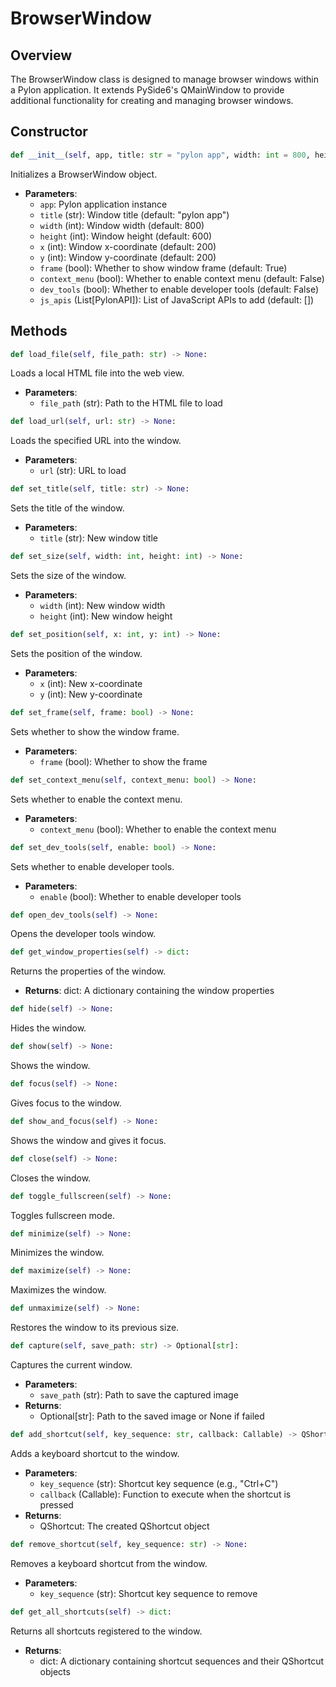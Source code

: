 # BrowserWindow

## Overview

The BrowserWindow class is designed to manage browser windows within a Pylon application. It extends PySide6's QMainWindow to provide additional functionality for creating and managing browser windows.

## Constructor

```python
def __init__(self, app, title: str = "pylon app", width: int = 800, height: int = 600, x: int = 200, y: int = 200, frame: bool = True, context_menu: bool = False, dev_tools: bool = False, js_apis: List[PylonAPI] = []):
```

Initializes a BrowserWindow object.

- **Parameters**:
  - `app`: Pylon application instance
  - `title` (str): Window title (default: "pylon app")
  - `width` (int): Window width (default: 800)
  - `height` (int): Window height (default: 600)
  - `x` (int): Window x-coordinate (default: 200)
  - `y` (int): Window y-coordinate (default: 200)
  - `frame` (bool): Whether to show window frame (default: True)
  - `context_menu` (bool): Whether to enable context menu (default: False)
  - `dev_tools` (bool): Whether to enable developer tools (default: False)
  - `js_apis` (List[PylonAPI]): List of JavaScript APIs to add (default: [])

## Methods

```python
def load_file(self, file_path: str) -> None:
```

Loads a local HTML file into the web view.

- **Parameters**:
  - `file_path` (str): Path to the HTML file to load

```python
def load_url(self, url: str) -> None:
```

Loads the specified URL into the window.

- **Parameters**:
  - `url` (str): URL to load

```python
def set_title(self, title: str) -> None:
```

Sets the title of the window.

- **Parameters**:
  - `title` (str): New window title

```python
def set_size(self, width: int, height: int) -> None:
```

Sets the size of the window.

- **Parameters**:
  - `width` (int): New window width
  - `height` (int): New window height

```python
def set_position(self, x: int, y: int) -> None:
```

Sets the position of the window.

- **Parameters**:
  - `x` (int): New x-coordinate
  - `y` (int): New y-coordinate

```python
def set_frame(self, frame: bool) -> None:
```

Sets whether to show the window frame.

- **Parameters**:
  - `frame` (bool): Whether to show the frame

```python
def set_context_menu(self, context_menu: bool) -> None:
```

Sets whether to enable the context menu.

- **Parameters**:
  - `context_menu` (bool): Whether to enable the context menu

```python
def set_dev_tools(self, enable: bool) -> None:
```

Sets whether to enable developer tools.

- **Parameters**:
  - `enable` (bool): Whether to enable developer tools

```python
def open_dev_tools(self) -> None:
```

Opens the developer tools window.

```python
def get_window_properties(self) -> dict:
```

Returns the properties of the window.

- **Returns**: dict: A dictionary containing the window properties

```python
def hide(self) -> None:
```

Hides the window.

```python
def show(self) -> None:
```

Shows the window.

```python
def focus(self) -> None:
```

Gives focus to the window.

```python
def show_and_focus(self) -> None:
```

Shows the window and gives it focus.

```python
def close(self) -> None:
```

Closes the window.

```python
def toggle_fullscreen(self) -> None:
```

Toggles fullscreen mode.

```python
def minimize(self) -> None:
```

Minimizes the window.

```python
def maximize(self) -> None:
```

Maximizes the window.

```python
def unmaximize(self) -> None:
```

Restores the window to its previous size.

```python
def capture(self, save_path: str) -> Optional[str]:
```

Captures the current window.

- **Parameters**:
  - `save_path` (str): Path to save the captured image
- **Returns**:
  - Optional[str]: Path to the saved image or None if failed

```python
def add_shortcut(self, key_sequence: str, callback: Callable) -> QShortcut:
```

Adds a keyboard shortcut to the window.

- **Parameters**:
  - `key_sequence` (str): Shortcut key sequence (e.g., "Ctrl+C")
  - `callback` (Callable): Function to execute when the shortcut is pressed
- **Returns**:
  - QShortcut: The created QShortcut object

```python
def remove_shortcut(self, key_sequence: str) -> None:
```

Removes a keyboard shortcut from the window.

- **Parameters**:
  - `key_sequence` (str): Shortcut key sequence to remove

```python
def get_all_shortcuts(self) -> dict:
```

Returns all shortcuts registered to the window.

- **Returns**:
  - dict: A dictionary containing shortcut sequences and their QShortcut objects
